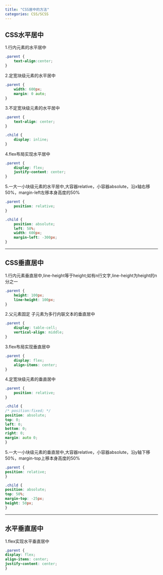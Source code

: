 ```yaml
---
title: "CSS居中的方法"
categories: CSS/SCSS
---
```


## CSS水平居中

1.行内元素的水平居中 

```css
.parent {
    text-align:center;
}
```

2.定宽块级元素的水平居中

```css
.parent {
    width: 600px;
    margin: 0 auto;
}
```

<!-- more -->

3.不定宽块级元素的水平居中

```css
.parent {
    text-align: center;
}

.child {
    display: inline;
}
```

4.flex布局实现水平居中

```css
.parent {
    display: flex;
    justify-content: center;
}
```

5.一大一小块级元素的水平居中,大容器relative，小容器absolute，沿x轴右移50%，margin-left左移本身高度的50%

```css
.parent {
    position: relative;
}

.child {
    position: absolute;
    left: 50%;
    width: 600px;
    margin-left: -300px;
}
```

---

## CSS垂直居中

1.行内元素垂直居中,line-height等于height;如有n行文字,line-height为height的n分之一

```css
.parent {
    height: 100px;
    line-height: 100px;
}
```

2.父元素固定 子元素为多行内联文本的垂直居中

```css
.parent {
    display: table-cell;
    vertical-align: middle;
}
```

3.flex布局实现垂直居中

```css
.parent {
    display: flex;
    align-items: center;
}
```

4.定宽块级元素的垂直居中

```css
.parent {
    position: relative;
}

.child {
/* position:fixed; */
position: absolute;
top: 0;
left: 0;
bottom: 0;
right: 0;
margin: auto 0;
}
```

5.一大一小块级元素的垂直居中,大容器relative，小容器absolute，沿y轴下移50%，margin-top上移本身高度的50%

```css
.parent {
position: relative;
}

.child {
position: absolute;
top: 50%;
margin-top: -25px;
height: 50px;
}
```

---

## 水平垂直居中

1.flex实现水平垂直居中

```css
.parent {
display: flex;
align-items: center;
justify-content: center;
}
```